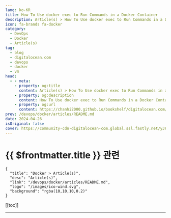 ```yaml
---
lang: ko-KR
title: How To Use docker exec to Run Commands in a Docker Container
description: Article(s) > How To Use docker exec to Run Commands in a Docker Container
icon: fa-brands fa-docker
category: 
  - DevOps
  - Docker
  - Article(s)
tag:
  - blog
  - digitalocean.com
  - devops
  - docker
  - vm
head:
  - - meta:
    - property: og:title
      content: Article(s) > How To Use docker exec to Run Commands in a Docker Container
    - property: og:description
      content: How To Use docker exec to Run Commands in a Docker Container
    - property: og:url
      content: https://chanhi2000.github.io/bookshelf/digitalocean.com/how-to-use-docker-exec-to-run-commands-in-a-docker-container.html
prev: /devops/docker/articles/README.md
date: 2024-04-26
isOriginal: false
cover: https://community-cdn-digitalocean-com.global.ssl.fastly.net/yJ67pogiR4KaaPcxbDSWkDw1
---
```


# {{ $frontmatter.title }} 관련

```component VPCard
{
  "title": "Docker > Article(s)",
  "desc": "Article(s)",
  "link": "/devops/docker/articles/README.md",
  "logo": "/images/ico-wind.svg",
  "background": "rgba(10,10,10,0.2)"
}
```

[[toc]]

---

<SiteInfo
  name="How To Use docker exec to Run Commands in a Docker Container | DigitalOcean"
  desc="When developing or deploying containers you’ll often need to look inside a running container to inspect its current state or debug a problem. Docker provides…"
  url="https://digitalocean.com/community/tutorials/how-to-use-docker-exec-to-run-commands-in-a-docker-container"
  logo="https://digitalocean.com/_next/static/media/favicon.594d6067.ico"
  preview="https://community-cdn-digitalocean-com.global.ssl.fastly.net/yJ67pogiR4KaaPcxbDSWkDw1"/>

<!-- TODO: 작성 -->
